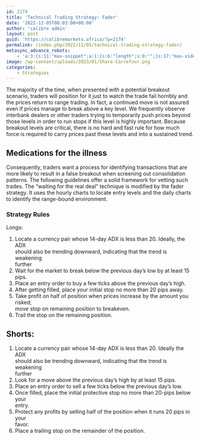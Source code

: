 ```yaml
---
id: 2174
title: 'Technical Trading Strategy: Fader'
date: '2022-12-05T08:03:00+00:00'
author: 'calibre admin'
layout: post
guid: 'https://calibremarkets.africa/?p=2174'
permalink: /index.php/2022/12/05/technical-trading-strategy-fader/
metasync_advance_robots:
    - 'a:3:{s:11:"max-snippet";a:1:{s:6:"length";s:0:"";}s:17:"max-video-preview";a:1:{s:6:"length";s:0:"";}s:17:"max-image-preview";a:1:{s:6:"length";s:5:"large";}}'
image: /wp-content/uploads/2023/01/Share-Carrefour.png
categories:
    - Strategies
---
```


The majority of the time, when presented with a potential breakout scenario, traders will position for it just to watch the trade fail horribly and the prices return to range trading. In fact, a continued move is not assured even if prices manage to break above a key level. We frequently observe interbank dealers or other traders trying to temporarily push prices beyond those levels in order to run stops if this level is highly important. Because breakout levels are critical, there is no hard and fast rule for how much force is required to carry prices past these levels and into a sustained trend.

## Medications for the illness

Consequently, traders want a process for identifying transactions that are more likely to result in a false breakout when screening out consolidation patterns. The following guidelines offer a solid framework for vetting such trades. The “waiting for the real deal” technique is modified by the fader strategy. It uses the hourly charts to locate entry levels and the daily charts to identify the range-bound environment.

### Strategy Rules  
Longs:

1. Locate a currency pair whose 14-day ADX is less than 20. Ideally, the ADX  
    should also be trending downward, indicating that the trend is weakening  
    further
2. Wait for the market to break below the previous day’s low by at least 15 pips.
3. Place an entry order to buy a few ticks above the previous day’s high.
4. After getting filled, place your initial stop no more than 20 pips away.
5. Take profit on half of position when prices increase by the amount you risked;  
    move stop on remaining position to breakeven.
6. Trail the stop on the remaining position.

## Shorts:

1. Locate a currency pair whose 14-day ADX is less than 20. Ideally the ADX  
    should also be trending downward, indicating that the trend is weakening  
    further
2. Look for a move above the previous day’s high by at least 15 pips.
3. Place an entry order to sell a few ticks below the previous day’s low.
4. Once filled, place the initial protective stop no more than 20-pips below your  
    entry.
5. Protect any profits by selling half of the position when it runs 20 pips in your  
    favor.
6. Place a trailing stop on the remainder of the position.